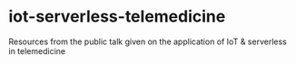 # iot-serverless-telemedicine
Resources from the public talk given on the application of IoT &amp; serverless in telemedicine
